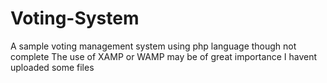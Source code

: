 # Voting-System
A sample voting management system using php language though not complete
The use of XAMP or WAMP may be of great importance
I havent uploaded some files
